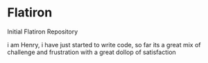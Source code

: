# Flatiron
Initial Flatiron Repository

i am Henry, i have just started to write code, so far its a great mix of challenge and frustration with a great dollop of satisfaction

